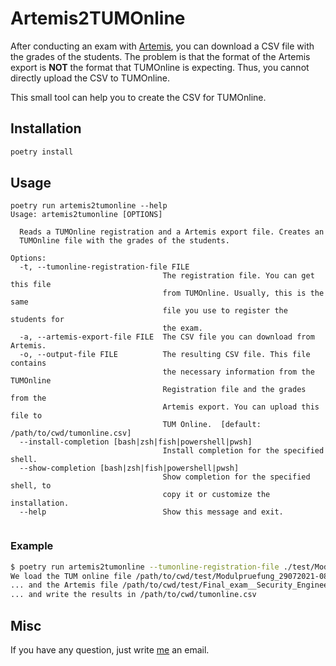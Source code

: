 # Artemis2TUMOnline

After conducting an exam with [Artemis](https://artemis.ase.in.tum.de/), you can download a CSV file with the grades of the students.
The problem is that the format of the Artemis export is **NOT** the format that TUMOnline is expecting.
Thus, you cannot directly upload the CSV to TUMOnline.

This small tool can help you to create the CSV for TUMOnline.

## Installation

```bash
poetry install
```

## Usage

```
poetry run artemis2tumonline --help
Usage: artemis2tumonline [OPTIONS]

  Reads a TUMOnline registration and a Artemis export file. Creates an
  TUMOnline file with the grades of the students.

Options:
  -t, --tumonline-registration-file FILE
                                  The registration file. You can get this file
                                  from TUMOnline. Usually, this is the same
                                  file you use to register the students for
                                  the exam.
  -a, --artemis-export-file FILE  The CSV file you can download from Artemis.
  -o, --output-file FILE          The resulting CSV file. This file contains
                                  the necessary information from the TUMOnline
                                  Registration file and the grades from the
                                  Artemis export. You can upload this file to
                                  TUM Online.  [default: /path/to/cwd/tumonline.csv]
  --install-completion [bash|zsh|fish|powershell|pwsh]
                                  Install completion for the specified shell.
  --show-completion [bash|zsh|fish|powershell|pwsh]
                                  Show completion for the specified shell, to
                                  copy it or customize the installation.
  --help                          Show this message and exit.
 
```

### Example 

```bash
$ poetry run artemis2tumonline --tumonline-registration-file ./test/Modulpruefung_29072021-0800_IN2178_FA_SecurityEngineering.csv --artemis-export-file test/Final_exam__Security_EngineeringResults.csv
We load the TUM online file /path/to/cwd/test/Modulpruefung_29072021-0800_IN217 8_FA_SecurityEngineering.csv
... and the Artemis file /path/to/cwd/test/Final_exam__Security_EngineeringResults.csv
... and write the results in /path/to/cwd/tumonline.csv
```

## Misc

If you have any question, just write [me](mailto:patrick.stoeckle@tum.de?subject=Artemis2TUMOnline) an email.
